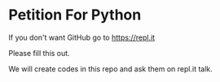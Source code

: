 # Petition For Python

If you don't want GitHub go to https://repl.it

Please fill this out.

We will create codes in this repo and ask them on repl.it talk.
